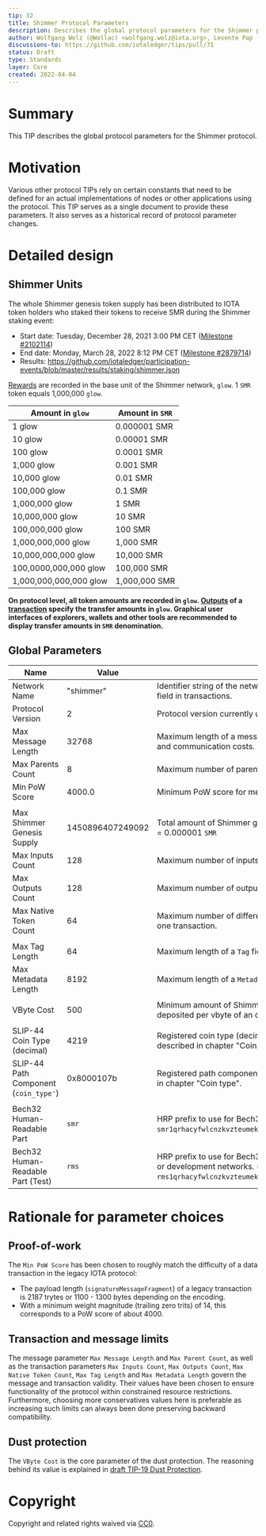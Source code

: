 ```yaml
---
tip: 32
title: Shimmer Protocol Parameters
description: Describes the global protocol parameters for the Shimmer protocol
author: Wolfgang Welz (@Wollac) <wolfgang.welz@iota.org>, Levente Pap (@lzpap) <levente.pap@iota.org>
discussions-to: https://github.com/iotaledger/tips/pull/71
status: Draft
type: Standards
layer: Core
created: 2022-04-04
---
```


# Summary

This TIP describes the global protocol parameters for the Shimmer protocol.

# Motivation

Various other protocol TIPs rely on certain constants that need to be defined for an actual implementations of nodes or other applications using the protocol. This TIP serves as a single document to provide these parameters. It also serves as a historical record of protocol parameter changes.

# Detailed design

## Shimmer Units

The whole Shimmer genesis token supply has been distributed to IOTA token holders who staked their tokens to receive SMR during
the Shimmer staking event:
 - Start date: Tuesday, December 28, 2021 3:00 PM CET ([Milestone #2102114](https://explorer.iota.org/mainnet/milestone/2102114))
 - End date: Monday, March 28, 2022 8:12 PM CET ([Milestone #2879714](https://explorer.iota.org/mainnet/milestone/2879714))
 - Results: https://github.com/iotaledger/participation-events/blob/master/results/staking/shimmer.json

[Rewards](https://raw.githubusercontent.com/iotaledger/participation-events/master/results/staking/shimmer.json) are recorded in the base unit of the Shimmer network, `glow`. 1 `SMR` token equals 1,000,000 `glow`.

| Amount in `glow`       | Amount in `SMR` |
|------------------------|-----------------|
| 1 glow                 | 0.000001 SMR    |
| 10 glow                | 0.00001 SMR     |
| 100 glow               | 0.0001 SMR      |
| 1,000 glow             | 0.001 SMR       |
| 10,000 glow            | 0.01 SMR        |
| 100,000 glow           | 0.1 SMR         |
| 1,000,000 glow         | 1 SMR           |
| 10,000,000 glow        | 10 SMR          |
| 100,000,000 glow       | 100 SMR         |
| 1,000,000,000 glow     | 1,000 SMR       |
| 10,000,000,000 glow    | 10,000 SMR      |
| 100,0000,000,000 glow  | 100,000 SMR     |
| 1,000,000,000,000 glow | 1,000,000 SMR   |

**On protocol level, all token amounts are recorded in `glow`. [Outputs](https://github.com/lzpap/tips/blob/master/tips/TIP-0018/tip-0018.md#output-design)
of a [transaction](https://github.com/lzpap/tips/blob/tx-updates/tips/TIP-0020/tip-0020.md#structure) specify the
transfer amounts in `glow`. Graphical user interfaces of explorers, wallets and other tools are recommended to display
transfer amounts in `SMR` denomination.**

## Global Parameters

| Name                                  | Value            | Description                                                                                                                                                       |
|---------------------------------------|------------------|-------------------------------------------------------------------------------------------------------------------------------------------------------------------|
| Network Name                          | "shimmer"        | Identifier string of the network. Its hash it used for the `Network ID` field in transactions.                                                                    |
| Protocol Version                      | 2                | Protocol version currently used by the network                                                                                                                    |
| Max Message Length                    | 32768            | Maximum length of a message in bytes. Limits Tangle storage size and communication costs.                                                                         |
| Max Parents Count                     | 8                | Maximum number of parents of a message.                                                                                                                           |
| Min PoW Score                         | 4000.0           | Minimum PoW score for messages to pass syntactic validation.                                                                                                      |
|                                       |                  |                                                                                                                                                                   |
| Max Shimmer Genesis Supply            | 1450896407249092 | Total amount of Shimmer genesis supply denominated in `glow`. 1 `glow` = 0.000001 `SMR`                                                                           |
| Max Inputs Count                      | 128              | Maximum number of inputs in a transaction payload.                                                                                                                |
| Max Outputs Count                     | 128              | Maximum number of outputs in a transaction payload.                                                                                                               |
| Max Native Token Count                | 64               | Maximum number of different native tokens that can be referenced in one transaction.                                                                              |
|                                       |                  |                                                                                                                                                                   |
| Max Tag Length                        | 64               | Maximum length of a `Tag` field in bytes.                                                                                                                         |
| Max Metadata Length                   | 8192             | Maximum length of a `Metadata` field in bytes.                                                                                                                    |
|                                       |                  |                                                                                                                                                                   |
| VByte Cost                            | 500              | Minimum amount of Shimmer (denominated in `glow`) that need to be deposited per vbyte of an output.                                                               |
|                                       |                  |                                                                                                                                                                   |
| SLIP-44 Coin Type (decimal)           | 4219             | Registered coin type (decimal) for usage in level 2 of [BIP44](https://github.com/bitcoin/bips/blob/master/bip-0044.mediawiki) described in chapter "Coin type".  |
| SLIP-44 Path Component (`coin_type'`) | 0x8000107b       | Registered path component for usage in level 2 of [BIP44](https://github.com/bitcoin/bips/blob/master/bip-0044.mediawiki) described in chapter "Coin type".       |
|                                       |                  |                                                                                                                                                                   |
| Bech32 Human-Readable Part            | `smr`            | HRP prefix to use for Bech32 encoded Shimmer addresses. (e.g. `smr1qrhacyfwlcnzkvzteumekfkrrwks98mpdm37cj4xx3drvmjvnep6xhcazjh`)                                  |
| Bech32 Human-Readable Part (Test)     | `rms`            | HRP prefix to use for Bech32 encoded Shimmer addresses on test- or development networks. (e.g. `rms1qrhacyfwlcnzkvzteumekfkrrwks98mpdm37cj4xx3drvmjvnep6xrlkcfw`) |

# Rationale for parameter choices

## Proof-of-work

The `Min PoW Score` has been chosen to roughly match the difficulty of a data transaction in the legacy IOTA protocol:
- The payload length (`signatureMessageFragment`) of a legacy transaction is 2187 trytes or 1100 - 1300 bytes depending on the encoding.
- With a minimum weight magnitude (trailing zero trits) of 14, this corresponds to a PoW score of about 4000.

## Transaction and message limits

The message parameter `Max Message Length` and `Max Parent Count`, as well as the transaction parameters `Max Inputs Count`, `Max Outputs Count`, `Max Native Token Count`, `Max Tag Length` and `Max Metadata Length` govern the message and transaction validity. Their values have been chosen to ensure functionality of the protocol within constrained resource restrictions. Furthermore, choosing more conservatives values here is preferable as increasing such limits can always been done preserving backward compatibility.

## Dust protection

The `VByte Cost` is the core parameter of the dust protection. The reasoning behind its value is explained in [draft TIP-19 Dust Protection](https://github.com/iotaledger/protocol-rfcs/pull/39).

# Copyright

Copyright and related rights waived via [CC0](https://creativecommons.org/publicdomain/zero/1.0/).
